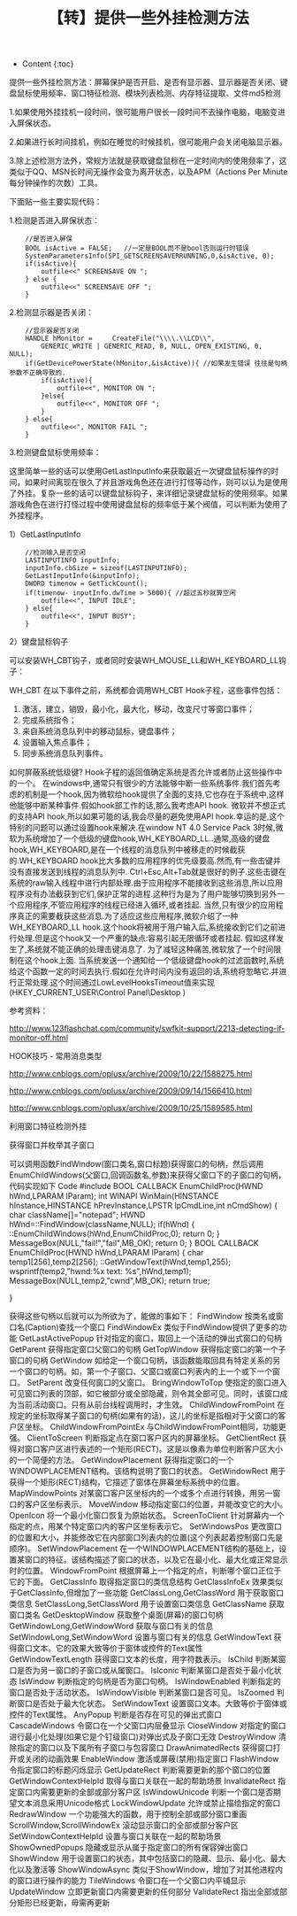 ﻿---
layout:		post
category:	"sec"
title:		"【转】提供一些外挂检测方法"
tags:		[]
---
- Content
{:toc}


提供一些外挂检测方法：屏幕保护是否开启、是否有显示器、显示器是否关闭、键盘鼠标使用频率、窗口特征检测、模块列表检测、内存特征提取、文件md5检测

 1.如果使用外挂挂机一段时间，很可能用户很长一段时间不去操作电脑，电脑变进入屏保状态。

2.如果进行长时间挂机，例如在睡觉的时候挂机，很可能用户会关闭电脑显示器。

3.除上述检测方法外，常规方法就是获取键盘鼠标在一定时间内的使用频率了，这类似于QQ、MSN长时间无操作会变为离开状态，以及APM（Actions Per Minute 每分钟操作的次数）工具。

 

下面贴一些主要实现代码：

1.检测是否进入屏保状态：

        //是否进入屏保
        BOOL isActive = FALSE;   //一定是BOOL而不是bool否则运行时错误
        SystemParametersInfo(SPI_GETSCREENSAVERRUNNING,0,&isActive, 0);
        if(isActive){
            outfile<<" SCREENSAVE ON ";
        } else {
            outfile<<" SCREENSAVE OFF ";
        }

2.检测显示器是否关闭：

        //显示器是否关闭
        HANDLE hMonitor =     CreateFile("\\\\.\\LCD\\", 
            GENERIC_WRITE | GENERIC_READ, 0, NULL, OPEN_EXISTING, 0, NULL);
        if(GetDevicePowerState(hMonitor,&isActive)){ //如果发生错误 往往是句柄参数不正确导致的.
            if(isActive){
                outfile<<", MONITOR ON ";
            }else{
                outfile<<", MONITOR OFF ";
            }
        } else{
            outfile<<", MONITOR FAIL ";
        }

 3.检测键盘鼠标使用频率：

这里简单一些的话可以使用GetLastInputInfo来获取最近一次键盘鼠标操作的时间，如果时间离现在很久了并且游戏角色还在进行打怪等动作，则可以认为是使用了外挂。复杂一些的话可以键盘鼠标钩子，来详细记录键盘鼠标的使用频率。如果游戏角色在进行打怪过程中使用键盘鼠标的频率低于某个阀值，可以判断为使用了外挂程序。

1）GetLastInputInfo

        //检测输入是否空闲
        LASTINPUTINFO inputInfo;
        inputInfo.cbSize = sizeof(LASTINPUTINFO);
        GetLastInputInfo(&inputInfo);
        DWORD timenow = GetTickCount();
        if(timenow- inputInfo.dwTime > 5000){ //超过五秒就算空闲
            outfile<<", INPUT IDLE";
        } else{
            outfile<<", INPUT BUSY";
        }
2）键盘鼠标钩子

 可以安装WH_CBT钩子，或者同时安装WH_MOUSE_LL和WH_KEYBOARD_LL钩子：

WH_CBT
在以下事件之前，系统都会调用WH_CBT Hook子程，这些事件包括： 
1. 激活，建立，销毁，最小化，最大化，移动，改变尺寸等窗口事件； 
2. 完成系统指令； 
3. 来自系统消息队列中的移动鼠标，键盘事件； 
4. 设置输入焦点事件； 
5. 同步系统消息队列事件。

 

如何屏蔽系统低级键?
Hook子程的返回值确定系统是否允许或者防止这些操作中的一个。 
  在windows中,通常只有很少的方法能够中断一些系统事件.我们首先考虑的机制是一个hook,因为微软给hook提供了全面的支持,它也存在于系统中,这样他能够中断某种事件.假如hook部工作的话,那么我考虑API hook. 微软并不想正式的支持API hook,所以如果可能的话,我会尽量的避免使用API hook.幸运的是,这个特别的问题可以通过设置hook来解决.在window NT 4.0 Service Pack 3时候,微软为系统增加了一个低级的键盘hook,WH_KEYBOARD_LL..通常,高级的键盘hook,WH_KEYBOARD,是在一个线程的消息队列中被移走的时候截获的.WH_KEYBOARD hook比大多数的应用程序的优先级要高.然而,有一些击键并没有直接发送到线程的消息队列中. Ctrl+Esc,Alt+Tab就是很好的例子.这些击键在系统的raw输入线程中进行内部处理.由于应用程序不能接收到这些消息,所以应用程序没有办法截获到它们,保护正常的进程.这种行为是为了用户能够切换到另外一个应用程序,不管应用程序的线程已经进入循环,或者挂起.
当然,只有很少的应用程序真正的需要截获这些消息.为了适应这些应用程序,微软介绍了一种WH_KEYBOARD_LL hook.这个hook将被用于用户输入后,系统接收到它们之前进行处理.但是这个hook又一个严重的缺点:容易引起无限循环或者挂起. 假如这样发生了,系统就不能正确的处理击键消息了.
为了减轻这种痛苦,微软放了一个时间限制在这个hook上面. 当系统发送一个通知给一个低级键盘hook的过滤函数时,系统给这个函数一定的时间去执行.假如在允许时间内没有返回的话,系统将忽略它.并进行正常处理.这个时间通过LowLevelHooksTimeout值来实现(HKEY_CURRENT_USER\Control Panel\Desktop )

 

参考资料：

http://www.123flashchat.com/community/swfkit-support/2213-detecting-if-monitor-off.html

HOOK技巧 - 常用消息类型

http://www.cnblogs.com/oplusx/archive/2009/10/22/1588275.html

http://www.cnblogs.com/oplusx/archive/2009/09/14/1566410.html

http://www.cnblogs.com/oplusx/archive/2009/10/25/1589585.html

 

 利用窗口特征检测外挂

获得窗口并枚举其子窗口

 可以调用函数FindWindow(窗口类名,窗口标题)获得窗口的句柄，然后调用EnumChildWindows(父窗口,回调函数名,参数)来获得父窗口下的子窗口的句柄，代码实现如下
Code
#include
BOOL CALLBACK EnumChildProc(HWND hWnd,LPARAM lParam);
int WINAPI WinMain(HINSTANCE hInstance,HINSTANCE hPrevInstance,LPSTR lpCmdLine,int nCmdShow)
{
char className[]="notepad";
HWND hWnd=::FindWindow(className,NULL);
if(hWnd)
{
::EnumChildWindows(hWnd,EnumChildProc,0);
return 0;
}
MessageBox(NULL,"fail!","fail",MB_OK);
return 0;
}
BOOL CALLBACK EnumChildProc(HWND hWnd,LPARAM lParam)
{
char temp1[256],temp2[256];
::GetWindowText(hWnd,temp1,255);
wsprintf(temp2,"hwnd:%x text: %s",hWnd,temp1);
MessageBox(NULL,temp2,"cwnd",MB_OK);
return true;

}



获得这些句柄以后就可以为所欲为了，能做的事如下：
FindWindow 按类名或窗口名(Caption)查找一个窗口
FindWindowEx 类似于FindWindow提供了更多的功能
GetLastActivePopup 针对指定的窗口，取回上一个活动的弹出式窗口的句柄
GetParent 获得指定窗口父窗口的句柄
GetTopWindow 获得指定窗口的第一个子窗口的句柄
GetWindow 如给定一个窗口句柄，该函数能取回具有特定关系的另一个窗口的句柄。如，第一个子窗口、父窗口或窗口列表内的上一个或下一个窗口。
SetParent 改变任何窗口的父窗口。
BringWindowToTop 使指定的窗口进入可见窗口列表的顶部，如它被部分或全部隐藏，则令其全部可见。同时，该窗口成为当前活动窗口。只有从前台线程调用时，才生效。
ChildWindowFromPoint 在规定的坐标取得某子窗口的句柄(如果有的话)，这儿的坐标是指相对于父窗口的客户区坐标。
ChildWindowFromPointEx 与ChildWindowFromPoint相同，功能更强。
ClientToScreen 判断指定点在窗口客户区内的屏幕坐标。
GetClientRect 获得对窗口客户区进行表述的一个矩形(RECT)。这是以像素为单位判断客户区大小的一个简便的方法。
GetWindowPlacement 获得指定窗口的一个WINDOWPLACEMENT结构。该结构说明了窗口的状态。
GetWindowRect 用于获得一个矩形(RECT)结构，它描述了窗体在屏幕坐标系统中的位置。
MapWindowPoints 对某窗口客户区坐标内的一个或多个点进行转换，用另一窗口的客户区坐标表示。
MoveWindow 移动指定窗口的位置，并能改变它的大小。
OpenIcon 将一个最小化窗口恢复为原始状态。
ScreenToClient 针对屏幕内一个指定的点，用某个特定窗口内的客户区坐标表示它。
SetWindowsPos 更改窗口的位置和大小，并能修改它在内部窗口列表内的位置(这个列表起着控制窗口先是顺序)。
SetWindowPlacement 在一个WINDOWPLACEMENT结构的基础上，设置某窗口的特征。该结构描述了窗口的状态，以及它在最小化、最大化或正常显示时的位置。
WindowFromPoint 根据屏幕上一个指定的点，判断哪个窗口正位于它的下面。
GetClassInfo 取得指定窗口的类信息结构
GetClassInfoEx 效果类似于GetClassInfo,但增加了一些功能
GetClassLong,GetClassWord 用于获取窗口类信息
SetClassLong,SetClassWord 用于设置窗口类信息
GetClassName 获取窗口类名
GetDesktopWindow 获取整个桌面(屏幕)的窗口句柄
GetWindowLong,GetWindowWord 获取与窗口有关的信息
SetWindowLong,SetWindowWord 设置与窗口有关的信息
GetWindowText 获得窗口文本。它的效果大致等价于窗体或控件的Text属性
GetWindowTextLength 获得窗口文本的长度，用字符数表示。
IsChild 判断某窗口是否为另一窗口的子窗口或从属窗口。
IsIconic 判断某窗口是否处于最小化状态
IsWindow 判断指定的句柄是否为窗口句柄。
IsWindowEnabled 判断指定的窗口是否处于活动状态。
IsWindowVisible 判断某窗口是否可见。
IsZoomed 判断窗口是否处于最大化状态。
SetWindowText 设置窗口文本。大致等价于窗体或控件的Text属性。
AnyPopup 判断是否存在可见的弹出式窗口
CascadeWindows 令窗口在一个父窗口内层叠显示
CloseWindow 对指定的窗口进行最小化处理(如果它是个钉级窗口)对弹出式及子窗口无效
DestroyWindow 清除指定的窗口以及下属所有子窗口与包容窗口
DrawAnimatedRects 获得窗口打开或关闭的动画效果
EnableWindow 激活或屏蔽(禁用)指定窗口
FlashWindow 令指定窗口的标题闪烁显示
GetUpdateRect 判断需要更新的那个窗口的位置
GetWindowContextHelpId 取得与窗口关联在一起的帮助场景
InvalidateRect 指定窗口内需要更新的全部或部分客户区
IsWindowUnicode 判断一个窗口是否期望文本消息采用Unicode格式
LockWindowUpdate 允许或禁止描绘指定的窗口
RedrawWindow 一个功能强大的函数，用于控制全部或部分窗口重画
ScrollWindow,ScrollWindowEx 滚动显示窗口的全部或部分客户区
SetWindowContextHelpId 设置与窗口关联在一起的帮助场景
ShowOwnedPopups 隐藏或显示从属于指定窗口的所有保容弹出窗口
ShowWindow 用于设置窗口的状态，其中包括窗口的隐藏、显示、最小化、最大化以及激活等
ShowWindowAsync 类似于ShowWindow，增加了对其他进程内的窗口进行操作的能力
TileWindows 令窗口在一个父窗口内平铺显示
UpdateWindow 立即更新窗口内需要更新的任何部分
ValidateRect 指出全部或部分矩形已经更新，毋需再更新
